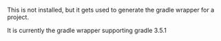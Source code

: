 This is not installed, but it gets used to generate the gradle wrapper for a project.

It is currently the gradle wrapper supporting gradle 3.5.1
